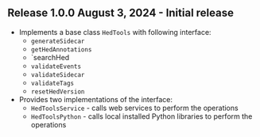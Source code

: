 ## Release 1.0.0 August 3, 2024 - Initial release

- Implements a base class `HedTools` with following interface:
  - `generateSidecar`
  - `getHedAnnotations`
  - `searchHed
  - `validateEvents`
  - `validateSidecar`
  - `validateTags`
  - `resetHedVersion`
- Provides two implementations of the interface:
  - `HedToolsService` - calls web services to perform the operations
  - `HedToolsPython` - calls local installed Python libraries to perform the operations